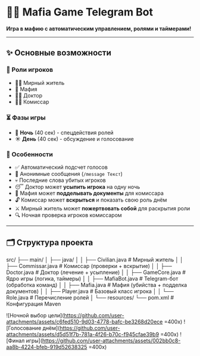 # 🕵️‍♂️ Mafia Game Telegram Bot  
**Игра в мафию с автоматическим управлением, ролями и таймерами!**

---

## ✨ Основные возможности  

### 👥 Роли игроков
- 👨‍🌾 Мирный житель  
- 🦹 Мафия  
- 🧑‍⚕️ Доктор  
- 🕵️‍♂️ Комиссар  

### ⏳ Фазы игры
- 🌙 **Ночь** (40 сек) - спецдействия ролей
- ☀️ **День** (40 сек) - обсуждение и голосование

### 🎯 Особенности
- ✅ Автоматический подсчет голосов  
- 💬 Анонимные сообщения (`/message Текст`)  
- 💀 Последние слова убитых игроков  
- 😴 Доктор может **усыпить игрока** на одну ночь  
- 📝 Мафия может **подделывать документы** для комиссара  
- 🔓 Комиссар может **вскрыться** и показать свою роль днём  
- ⚔️ Мирный житель может **пожертвовать собой** для раскрытия роли  
- 🔍 Ночная проверка игроков комиссаром  

---

## 🗂 Структура проекта
src/
├── main/
│ ├── java/
│ │ ├── Civilian.java # Мирный житель
│ │ ├── Commissar.java # Комиссар (проверки + вскрытие)
│ │ ├── Doctor.java # Доктор (лечение + усыпление)
│ │ ├── GameCore.java # Ядро игры (логика, таймеры)
│ │ ├── MafiaBot.java # Telegram-бот (обработка команд)
│ │ ├── Mafia.java # Мафия (убийства + подделка документов)
│ │ ├── Player.java # Базовый класс игрока
│ │ └── Role.java # Перечисление ролей
│ └── resources/
└── pom.xml # Конфигурация Maven

![Ночной выбор цели](https://github.com/user-attachments/assets/c6fed510-9d03-4778-bafc-be3268d20ece =400x)
![Голосование днём](https://github.com/user-attachments/assets/d5d51f7b-781a-4f26-b70c-f945cfae39b9 =400x)
![Финал игры](https://github.com/user-attachments/assets/002bb0c8-aa8b-4224-bfeb-919d52638325 =400x)





